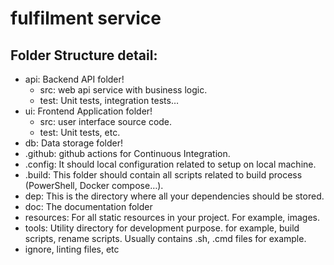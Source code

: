 # fulfilment service

## Folder Structure detail:
- api: Backend API folder!
    - src: web api service with business logic.
    - test: Unit tests, integration tests… 
- ui: Frontend Application folder!
    - src: user interface source code.
    - test: Unit tests, etc.
- db: Data storage folder!
- .github: github actions for Continuous Integration.
- .config: It should local configuration related to setup on local machine.
- .build: This folder should contain all scripts related to build process (PowerShell, Docker compose…).
- dep: This is the directory where all your dependencies should be stored.
- doc: The documentation folder
- resources: For all static resources in your project. For example, images.
- tools: Utility directory for development purpose. for example, build scripts, rename scripts. Usually contains .sh, .cmd files for example.
- ignore, linting files, etc
